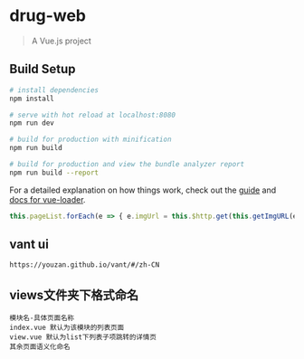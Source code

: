 # drug-web

> A Vue.js project

## Build Setup

``` bash
# install dependencies
npm install

# serve with hot reload at localhost:8080
npm run dev

# build for production with minification
npm run build

# build for production and view the bundle analyzer report
npm run build --report
```

For a detailed explanation on how things work, check out the [guide](http://vuejs-templates.github.io/webpack/) and [docs for vue-loader](http://vuejs.github.io/vue-loader).


``` javascript
this.pageList.forEach(e => { e.imgUrl = this.$http.get(this.getImgURL(e.fileId, 'LOGO')); });
```
## vant ui
```
https://youzan.github.io/vant/#/zh-CN
```
## views文件夹下格式命名

```
模块名-具体页面名称
index.vue 默认为该模块的列表页面
view.vue 默认为list下列表子项跳转的详情页
其余页面语义化命名
```
